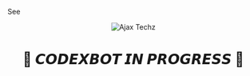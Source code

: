 See<p align="center">
  <img src="https://te.legra.ph/file/436b7b7fbc4e9fd47346e.jpg" alt="Ajax Techz">
</p>
<h1 align="center">
  <b>🧡 𝘾𝙊𝘿𝙀𝙓𝘽𝙊𝙏 𝙄𝙉 𝙋𝙍𝙊𝙂𝙍𝙀𝙎𝙎 🧡</b>
</h1>




               
